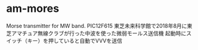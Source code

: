 # am-mores
Morse transmitter for MW band.
PIC12F615
東芝未来科学館で2018年8月に東芝アマチュア無線クラブが行った中波を使った微弱モールス送信機
起動時にスイッチ（キー）を押していると自動でVVVを送信
